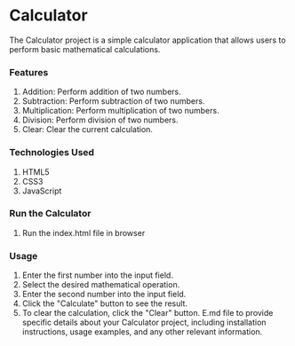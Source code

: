 # Calculator
The Calculator project is a simple calculator application that allows users to perform basic mathematical calculations.

### Features
1. Addition: Perform addition of two numbers.
2. Subtraction: Perform subtraction of two numbers.
3. Multiplication: Perform multiplication of two numbers.
4. Division: Perform division of two numbers.
5. Clear: Clear the current calculation.

### Technologies Used
1. HTML5
2. CSS3
3. JavaScript

### Run the Calculator
1. Run the index.html file in browser

### Usage
1. Enter the first number into the input field.
2. Select the desired mathematical operation.
3. Enter the second number into the input field.
4. Click the "Calculate" button to see the result.
5. To clear the calculation, click the "Clear" button.
E.md file to provide specific details about your Calculator project, including installation instructions, usage examples, and any other relevant information.

